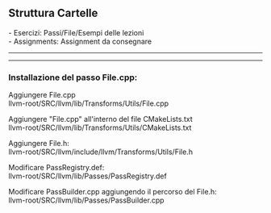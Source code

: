 <h2>Struttura Cartelle</h2>
- Esercizi: Passi/File/Esempi delle lezioni
<br>
- Assignments: Assignment da consegnare

<hr><hr>

<h3>Installazione del passo File.cpp:</h3>

Aggiungere File.cpp <br>
llvm-root/SRC/llvm/lib/Transforms/Utils/File.cpp

Aggiungere "File.cpp" all'interno del file CMakeLists.txt <br>
llvm-root/SRC/llvm/lib/Transforms/Utils/CMakeLists.txt

Aggiungere File.h:<br>
llvm-root/SRC/llvm/include/llvm/Transforms/Utils/File.h

Modificare PassRegistry.def: <br>
llvm-root/SRC/llvm/lib/Passes/PassRegistry.def

Modificare PassBuilder.cpp aggiungendo il percorso del File.h:<br>
llvm-root/SRC/llvm/lib/Passes/PassBuilder.cpp
